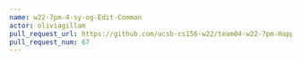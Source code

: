 ```yaml
---
name: w22-7pm-4-sy-og-Edit-Common
actor: oliviagillam
pull_request_url: https://github.com/ucsb-cs156-w22/team04-w22-7pm-HappyCows/pull/67
pull_request_num: 67
---
```

